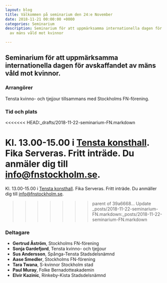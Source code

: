 ```yaml
---
layout: blog
title: Välkommen på seminarium den 24:e November
date: 2018-11-21 00:00:00 +0000
categories: Seminarium
description: Seminarium för att uppmärksamma internationella dagen för avskaffandet
  av mäns våld mot kvinnor

---
```

## Seminarium för att uppmärksamma internationella dagen för avskaffandet av mäns våld mot kvinnor.

### Arrangörer

Tensta kvinno- och tjejjour tillsammans med Stockholms FN-förening.

### Tid och plats
<<<<<<< HEAD:_drafts/2018-11-22-seminarium-FN.markdown

Kl. 13.00-15.00 i [Tensta konsthall](https://www.google.se/maps?q=Tensta+konsthall&um=1&ie=UTF-8&sa=X&ved=0ahUKEwjqxqfwiejeAhWGtYsKHdqeCAoQ_AUIDygC). Fika Serveras. Fritt inträde. Du anmäler dig till info@fnstockholm.se.
=======
Kl. 13.00-15.00 i [Tensta konsthall](https://www.google.se/maps?q=Tensta+konsthall&um=1&ie=UTF-8&sa=X&ved=0ahUKEwjqxqfwiejeAhWGtYsKHdqeCAoQ_AUIDygC). Fika Serveras. Fritt inträde. Du anmäller dig till info@fnstockholm.se.
>>>>>>> parent of 39a6668... Update _posts/2018-11-22-seminarium-FN.markdown:_posts/2018-11-22-seminarium-FN.markdown

### Deltagare

* **Gertrud Åström**, Stockholms FN-förening
* **Sonja Gardefjord**, Tensta kvinno- och tjejjour
* **Sus Andersson**, Spånga-Tensta Stadsdelsnämnd
* **Aase Smedler**, Stockholms FN-förening
* **Tara Twana**, S-kvinnor Stockholm stad
* **Paul Muray**, Folke Bernadotteakademin
* **Elvir Kazinic**, Rinkeby-Kista Stadsdelsnämnd